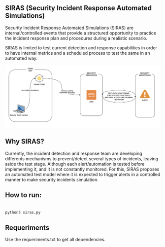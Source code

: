## SIRAS (Security Incident Response Automated Simulations)
Security Incident Response Automated Simulations (SIRAS) are internal/controlled events that provide a structured opportunity to practice the incident response plan and procedures during a realistic scenario.

SIRAS is limited to test current detection and response capabilities in order to have internal metrics and a scheduled process to test the same in an automated way.

![alt text](images/deployment.png "SIRAS")

##  Why SIRAS?
Currently, the incident detection and response team are developing differents mechanisms to prevent/detect several types of incidents, leaving aside the test stage. Although each alert/automation is tested before implementing it, and it is not constantly monitored.
For this, SIRAS proposes an automated test model where it is expected to trigger alerts in a controlled manner to make security incidents simulation.

## How to run:

```bash

python3 siras.py

```

## Requeriments
Use the requeriments.txt to get all dependencies. 